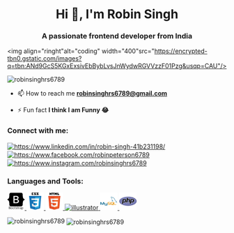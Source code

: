 <h1 align="center">Hi 👋, I'm Robin Singh</h1>
<h3 align="center">A passionate frontend developer from India</h3>

<img align="ringht"alt="coding" width="400"src="https://encrypted-tbn0.gstatic.com/images?q=tbn:ANd9GcS5KGxExsivEbBybLvsJnWydwRGVVzzF01Pzg&usqp=CAU"/>

<p align="left"> <img src="https://komarev.com/ghpvc/?username=robinsinghrs6789&label=Profile%20views&color=0e75b6&style=flat" alt="robinsinghrs6789" /> </p>

- 📫 How to reach me **robinsinghrs6789@gmail.com**

- ⚡ Fun fact **I think I am Funny 😂**

<h3 align="left">Connect with me:</h3>
<p align="left">
<a href="https://linkedin.com/in/https://www.linkedin.com/in/robin-singh-41b231198/" target="blank"><img align="center" src="https://raw.githubusercontent.com/rahuldkjain/github-profile-readme-generator/master/src/images/icons/Social/linked-in-alt.svg" alt="https://www.linkedin.com/in/robin-singh-41b231198/" height="30" width="40" /></a>
<a href="https://fb.com/https://www.facebook.com/robinpeterson6789" target="blank"><img align="center" src="https://raw.githubusercontent.com/rahuldkjain/github-profile-readme-generator/master/src/images/icons/Social/facebook.svg" alt="https://www.facebook.com/robinpeterson6789" height="30" width="40" /></a>
<a href="https://instagram.com/https://www.instagram.com/robinsinghrs6789" target="blank"><img align="center" src="https://raw.githubusercontent.com/rahuldkjain/github-profile-readme-generator/master/src/images/icons/Social/instagram.svg" alt="https://www.instagram.com/robinsinghrs6789" height="30" width="40" /></a>
</p>

<h3 align="left">Languages and Tools:</h3>
<p align="left"> <a href="https://getbootstrap.com" target="_blank" rel="noreferrer"> <img src="https://raw.githubusercontent.com/devicons/devicon/master/icons/bootstrap/bootstrap-plain-wordmark.svg" alt="bootstrap" width="40" height="40"/> </a> <a href="https://www.w3schools.com/css/" target="_blank" rel="noreferrer"> <img src="https://raw.githubusercontent.com/devicons/devicon/master/icons/css3/css3-original-wordmark.svg" alt="css3" width="40" height="40"/> </a> <a href="https://www.w3.org/html/" target="_blank" rel="noreferrer"> <img src="https://raw.githubusercontent.com/devicons/devicon/master/icons/html5/html5-original-wordmark.svg" alt="html5" width="40" height="40"/> </a> <a href="https://www.adobe.com/in/products/illustrator.html" target="_blank" rel="noreferrer"> <img src="https://www.vectorlogo.zone/logos/adobe_illustrator/adobe_illustrator-icon.svg" alt="illustrator" width="40" height="40"/> </a> <a href="https://www.mysql.com/" target="_blank" rel="noreferrer"> <img src="https://raw.githubusercontent.com/devicons/devicon/master/icons/mysql/mysql-original-wordmark.svg" alt="mysql" width="40" height="40"/> </a> <a href="https://www.php.net" target="_blank" rel="noreferrer"> <img src="https://raw.githubusercontent.com/devicons/devicon/master/icons/php/php-original.svg" alt="php" width="40" height="40"/> </a> </p>

<p><img align="left" src="https://github-readme-stats.vercel.app/api/top-langs?username=robinsinghrs6789&show_icons=true&locale=en&layout=compact" alt="robinsinghrs6789" /></p>

<p>&nbsp;<img align="center" src="https://github-readme-stats.vercel.app/api?username=robinsinghrs6789&show_icons=true&locale=en" alt="robinsinghrs6789" /></p>

